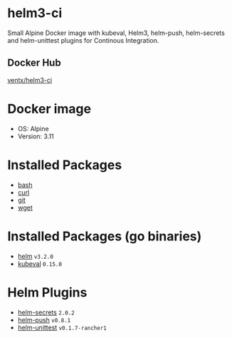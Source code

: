# helm3-ci

Small Alpine Docker image with kubeval, Helm3, helm-push, helm-secrets and helm-unittest plugins for Continous Integration.


## Docker Hub

[ventx/helm3-ci](https://cloud.docker.com/u/ventx/repository/docker/ventx/helm3-ci)


# Docker image

* OS: Alpine
* Version: 3.11


# Installed Packages

* [bash](https://pkgs.alpinelinux.org/package/v3.11/community/x86_64/bash)
* [curl](https://pkgs.alpinelinux.org/package/v3.11/community/x86_64/curl)
* [git](https://pkgs.alpinelinux.org/package/v3.11/community/x86_64/git)
* [wget](https://pkgs.alpinelinux.org/package/v3.11/community/x86_64/wget)


# Installed Packages (go binaries)

* [helm](https://helm.sh/) `v3.2.0`
* [kubeval](https://www.kubeval.com/) `0.15.0`


# Helm Plugins

* [helm-secrets](https://github.com/zendesk/helm-secrets) `2.0.2`
* [helm-push](https://github.com/chartmuseum/helm-push) `v0.8.1`
* [helm-unittest](https://github.com/rancher/helm-unittest) `v0.1.7-rancher1`


